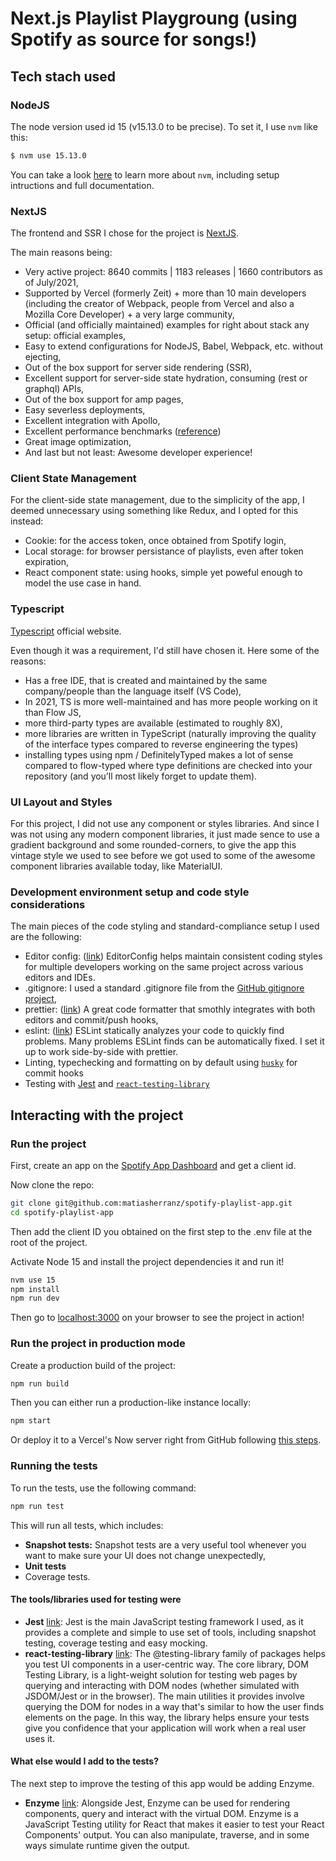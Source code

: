 # Next.js Playlist Playgroung (using Spotify as source for songs!)

## Tech stach used

### NodeJS

The node version used id 15 (v15.13.0 to be precise). To set it, I use `nvm` like this:

```bash
$ nvm use 15.13.0
```

You can take a look [here](https://github.com/nvm-sh/nvm) to learn more about `nvm`, including setup intructions and full documentation.

### NextJS

The frontend and SSR I chose for the project is [NextJS](https://nextjs.org/).

The main reasons being:

- Very active project: 8640 commits | 1183 releases | 1660 contributors as of July/2021,
- Supported by Vercel (formerly Zeit) + more than 10 main developers (including the creator of Webpack, people from Vercel and also a Mozilla Core Developer) + a very large community,
- Official (and officially maintained) examples for right about stack any setup: official examples,
- Easy to extend configurations for NodeJS, Babel, Webpack, etc. without ejecting,
- Out of the box support for server side rendering (SSR),
- Excellent support for server-side state hydration, consuming (rest or graphql) APIs,
- Out of the box support for amp pages,
- Easy severless deployments,
- Excellent integration with Apollo,
- Excellent performance benchmarks ([reference](https://blog.logrocket.com/next-js-vs-create-react-app))
- Great image optimization,
- And last but not least: Awesome developer experience!

### Client State Management

For the client-side state management, due to the simplicity of the app, I deemed unnecessary using something like Redux, and I opted for this instead:

- Cookie: for the access token, once obtained from Spotify login,
- Local storage: for browser persistance of playlists, even after token expiration,
- React component state: using hooks, simple yet poweful enough to model the use case in hand.

### Typescript

[Typescript](https://www.typescriptlang.org/) official website.

Even though it was a requirement, I'd still have chosen it. Here some of the reasons:

- Has a free IDE, that is created and maintained by the same company/people than the language itself (VS Code),
- In 2021, TS is more well-maintained and has more people working on it than Flow JS,
- more third-party types are available (estimated to roughly 8X),
- more libraries are written in TypeScript (naturally improving the quality of the interface types compared to reverse engineering the types)
- installing types using npm / DefinitelyTyped makes a lot of sense compared to flow-typed where type definitions are checked into your repository (and you’ll most likely forget to update them).

### UI Layout and Styles

For this project, I did not use any component or styles libraries. And since I was not using any modern component libraries, it just made sence to use a gradient background and some rounded-corners, to give the app this vintage style we used to see before we got used to some of the awesome component libraries available today, like MaterialUI.

### Development environment setup and code style considerations

The main pieces of the code styling and standard-compliance setup I used are the following:

- Editor config: ([link](https://editorconfig.org/)) EditorConfig helps maintain consistent coding styles for multiple developers working on the same project across various editors and IDEs.
- .gitignore: I used a standard .gitignore file from the [GitHub gitignore project](https://github.com/github/gitignore/blob/master/Node.gitignore),
- prettier: ([link](https://prettier.io/)) A great code formatter that smothly integrates with both editors and commit/push hooks,
- eslint: ([link](https://eslint.org/)) ESLint statically analyzes your code to quickly find problems. Many problems ESLint finds can be automatically fixed. I set it up to work side-by-side with prettier.
- Linting, typechecking and formatting on by default using [`husky`](https://github.com/typicode/husky) for commit hooks
- Testing with [Jest](https://jestjs.io/) and [`react-testing-library`](https://testing-library.com/docs/react-testing-library/intro)

## Interacting with the project

### Run the project

First, create an app on the [Spotify App Dashboard](https://developer.spotify.com/dashboard/applications) and get a client id.

Now clone the repo:

```sh
git clone git@github.com:matiasherranz/spotify-playlist-app.git
cd spotify-playlist-app
```

Then add the client ID you obtained on the first step to the .env file at the root of the project.

Activate Node 15 and install the project dependencies it and run it!

```sh
nvm use 15
npm install
npm run dev
```

Then go to [localhost:3000](localhost:3000) on your browser to see the project in action!

### Run the project in production mode

Create a production build of the project:

```bash
npm run build
```

Then you can either run a production-like instance locally:

```bash
npm start
```

Or deploy it to a Vercel's Now server right from GitHub following [this steps](https://nextjs.org/docs/deployment).

### Running the tests

To run the tests, use the following command:

```bash
npm run test
```

This will run all tests, which includes:

- **Snapshot tests:** Snapshot tests are a very useful tool whenever you want to make sure your UI does not change unexpectedly,
- **Unit tests**
- Coverage tests.

#### The tools/libraries used for testing were

- **Jest** [link](https://jestjs.io/): Jest is the main JavaScript testing framework I used, as it provides a complete and simple to use set of tools, including snapshot testing, coverage testing and easy mocking.
- **react-testing-library** [link](https://testing-library.com/docs/react-testing-library/intro/): The @testing-library family of packages helps you test UI components in a user-centric way. The core library, DOM Testing Library, is a light-weight solution for testing web pages by querying and interacting with DOM nodes (whether simulated with JSDOM/Jest or in the browser). The main utilities it provides involve querying the DOM for nodes in a way that's similar to how the user finds elements on the page. In this way, the library helps ensure your tests give you confidence that your application will work when a real user uses it.

#### What else would I add to the tests?

The next step to improve the testing of this app would be adding Enzyme.

- **Enzyme** [link](https://enzymejs.github.io/enzyme/): Alongside Jest, Enzyme can be used for rendering components, query and interact with the virtual DOM. Enzyme is a JavaScript Testing utility for React that makes it easier to test your React Components' output. You can also manipulate, traverse, and in some ways simulate runtime given the output.
